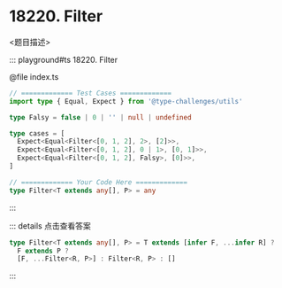 # 18220. Filter

<题目描述>

::: playground#ts 18220. Filter

@file index.ts

```ts
// ============= Test Cases =============
import type { Equal, Expect } from '@type-challenges/utils'

type Falsy = false | 0 | '' | null | undefined

type cases = [
  Expect<Equal<Filter<[0, 1, 2], 2>, [2]>>,
  Expect<Equal<Filter<[0, 1, 2], 0 | 1>, [0, 1]>>,
  Expect<Equal<Filter<[0, 1, 2], Falsy>, [0]>>,
]

// ============= Your Code Here =============
type Filter<T extends any[], P> = any
```

:::

::: details 点击查看答案

```ts
type Filter<T extends any[], P> = T extends [infer F, ...infer R] ?
  F extends P ?
  [F, ...Filter<R, P>] : Filter<R, P> : []
```

:::
